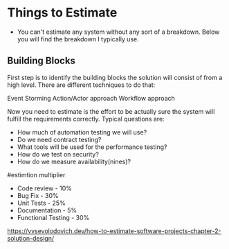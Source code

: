 # Things to Estimate

- You can't estimate any system without any sort of a breakdown. Below you will find the breakdown I typically use.

## Building Blocks

First step is to identify the building blocks the solution will consist of from a high level. There are different techniques to do that:

Event Storming
Action/Actor approach
Workflow approach

Now you need to estimate is the effort to be actually sure the system will fulfill the requirements correctly. Typical questions are:

- How much of automation testing we will use?
- Do we need contract testing?
- What tools will be used for the performance testing?
- How do we test on security?
- How do we measure availability(nines)?

#estimtion multiplier

- Code review - 10%
- Bug Fix - 30%
- Unit Tests - 25%
- Documentation - 5%
- Functional Testing - 30%

https://vvsevolodovich.dev/how-to-estimate-software-projects-chapter-2-solution-design/

